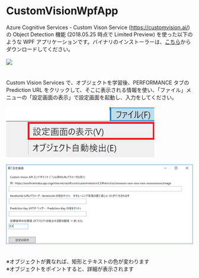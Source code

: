 # CustomVisionWpfApp
Azure Cognitive Services - Custom Vison Service (https://customvision.ai/) の Object Detection 機能 (2018.05.25 時点で Limited Preview) を使った以下のような WPF アプリケーションです。バイナリのインストーラーは、<a href="./Installer.zip">こちら</a>からダウンロードしてください。
<br><br>
<img src="./images/ap01.png" />
<br><br><br>
Custom Vision Services で、オブジェクトを学習後、PERFORMANCE タブの Prediction URL をクリックして、そこに表示される情報を使い、「ファイル」メニューの「設定画面の表示」で設定画面を起動し、入力をしてください。
<br><br>
<img src="./images/ap02.png" />
<br><br>
<img src="./images/ap03.png" />
<br><br><br>
※オブジェクトが異なれば、矩形とテキストの色が変わります
<br>
※オブジェクトをポイントすると、詳細が表示されます
